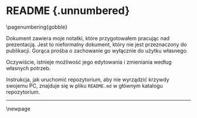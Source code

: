 # README {.unnumbered}

\pagenumbering{gobble}

Dokument zawiera moje notatki, które przygotowałem pracując nad prezentacją. Jest to nieformalny dokument, który nie jest przeznaczony do publikacji. Gorąca prośba o zachowanie go wyłącznie do użytku własnego.

Oczywiście, istnieje możliwość jego edytowania i zmieniania według własnych potrzeb.

Instrukcja, jak uruchomić repozytorium, aby nie wyrządzić krzywdy swojemu PC, znajduje się w pliku `README.md` w głównym katalogu repozytorium.

____________________________________________________________


\newpage
